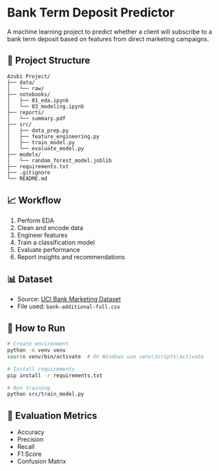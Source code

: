 # Bank Term Deposit Predictor

A machine learning project to predict whether a client will subscribe to a bank term deposit based on features from direct marketing campaigns.

## 📂 Project Structure
```
Azubi Project/
├── data/
│   └── raw/
├── notebooks/
│   ├── 01_eda.ipynb
│   └── 03_modeling.ipynb
├── reports/
│   └── summary.pdf
├── src/
│   ├── data_prep.py
│   ├── feature_engineering.py
│   ├── train_model.py
│   └── evaluate_model.py
├── models/
│   └── random_forest_model.joblib
├── requirements.txt
├── .gitignore
└── README.md
```

## 📈 Workflow
1. Perform EDA
2. Clean and encode data
3. Engineer features
4. Train a classification model
5. Evaluate performance
6. Report insights and recommendations

## 📊 Dataset
- Source: [UCI Bank Marketing Dataset](https://archive.ics.uci.edu/ml/datasets/Bank+Marketing)
- File used: `bank-additional-full.csv`

## 🚀 How to Run
```bash
# Create environment
python -m venv venv
source venv/bin/activate  # On Windows use venv\Scripts\activate

# Install requirements
pip install -r requirements.txt

# Run training
python src/train_model.py
```

## 🧪 Evaluation Metrics
- Accuracy
- Precision
- Recall
- F1 Score
- Confusion Matrix
